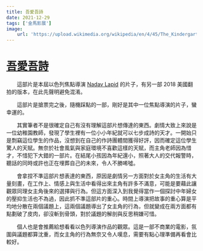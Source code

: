 ```yaml
---
title: 吾愛吾詩
date: 2021-12-29
tags: ['金馬影展']
image:
    url: 'https://upload.wikimedia.org/wikipedia/en/4/45/The_Kindergarten_Teacher_poster.png'
---
```


# [吾愛吾詩](https://en.wikipedia.org/wiki/The_Kindergarten_Teacher_(2014_film))

　　這部片是本屆以色列焦點導演 [Nadav Lapid](https://en.wikipedia.org/wiki/Nadav_Lapid) 的片子，有另一部 2018 美國翻拍的版本，在此先聲明避免混淆。

　　這部片是搶票完之後，隨機踩點的一部，剛好是其中一位焦點導演的片子，蠻幸運的。

　　其實筆者不是很確定自己有沒有理解這部片想傳達的東西。劇情大致上來說是一位幼稚園教師，發現了學生裡有一位小小年紀就可以七步成詩的天才。一開始只是剽竊這位學生的作品，沒想到在自己的作詩團體間獲得好評，因而確定這位學生驚人的天賦。無奈於社會風氣與家庭環境不喜歡這樣的天賦，而主角老師因為惜才，不惜犯下大錯的一部片。在結尾小孩因為年紀還小，照著大人的交代報警時，聽話的同時或許也正在埋葬自己的未來，令人不勝唏噓。

　　會拿捏不準這部片想表達的東西，原因是劇情另一方面對於女主角的生活有大量刻畫，在工作上、情感上與生活中看得出來主角有許多不滿意，可能是要藉此讓觀眾同理女主角後來的選擇與行為。但這方面深入到我覺得當作一個探討中年婦女的壓抑生活也不為過，因此抓不準這部片的重心。時間上導演把故事的重心算是平均地分散在兩個議題上，這兩個議題導出了女主角的行為，但就變成在兩方面都有點劃破了皮肉，卻沒斬到骨頭，對於議題的解剖與反思稍嫌可惜。

　　個人也是會推薦給想看看以色列導演作品的觀眾。這是一部不商業的電影，氛圍與議題都算沈重，而女主角的行為無奈又令人嘆息，需要有點心理準備再看會比較好。
